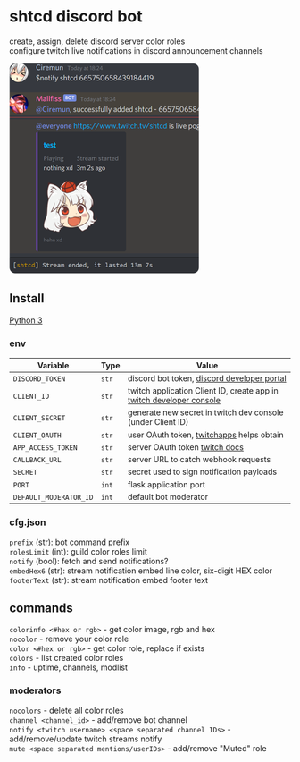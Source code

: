 # shtcd discord bot

create, assign, delete discord server color roles  
configure twitch live notifications in discord announcement channels  

![image](image.png)

## Install

[Python 3](https://www.python.org/)

### env

|       Variable       |  Type  |                                        Value
|----------------------|--------|----------------------------------------------------------------------------------------------|
|`DISCORD_TOKEN`       | `str`  | discord bot token, [discord developer portal](https://discord.com/developers)                |
|`CLIENT_ID`           | `str`  | twitch application Client ID, create app in [twitch developer console](https://dev.twitch.tv/console/apps)                                                                                           |  
|`CLIENT_SECRET`       | `str`  | generate new secret in twitch dev console (under Client ID)                                  |
|`CLIENT_OAUTH`        | `str`  | user OAuth token, [twitchapps](https://twitchapps.com/tokengen/) helps obtain                |
|`APP_ACCESS_TOKEN`    | `str`  | server OAuth token [twitch docs](https://dev.twitch.tv/docs/authentication/getting-tokens-oauth#oauth-client-credentials-flow)  
|`CALLBACK_URL`        | `str`  | server URL to catch webhook requests                                                         |
|`SECRET`              | `str`  | secret used to sign notification payloads                                                    |
|`PORT`                | `int`  | flask application port                                                                       |
|`DEFAULT_MODERATOR_ID`| `int`  | default bot moderator                                                                        |

### cfg.json

`prefix`       (str): bot command prefix  
`rolesLimit`   (int): guild color roles limit  
`notify`       (bool): fetch and send notifications?  
`embedHex6`    (str): stream notification embed line color, six-digit HEX color  
`footerText`   (str): stream notification embed footer text  

## commands

`colorinfo <#hex or rgb>` - get color image, rgb and hex  
`nocolor` - remove your color role  
`color <#hex or rgb>` - get color role, replace if exists  
`colors` - list created color roles  
`info` - uptime, channels, modlist  

### moderators
`nocolors` - delete all color roles  
`channel <channel_id>` - add/remove bot channel  
`notify <twitch username> <space separated channel IDs>` -  add/remove/update twitch streams notify  
`mute <space separated mentions/userIDs>` - add/remove "Muted" role  
